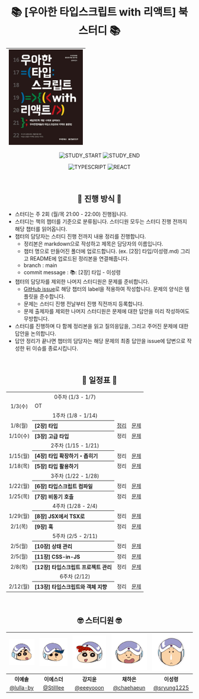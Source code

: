 <div align="center">

# 📚 [우아한 타입스크립트 with 리액트] 북 스터디 📚

| <img src="./assets/woowa-ts-book.jpg" width="200px" /> |
| ------------------------------------------------------ |

![STUDY_START](https://img.shields.io/badge/START-2024--01--03-blue)
![STUDY_END](https://img.shields.io/badge/END-2024--02--12-yellow)

![TYPESCRIPT](https://img.shields.io/badge/TYPESCRIPT-3178C6?style=for-the-badge&logo=Typescript&logoColor=white)
![REACT](https://img.shields.io/badge/REACT-61DAFB?style=for-the-badge&logo=React&logoColor=black)

<br />

## 📣 진행 방식 📣

<div align="left">

- 스터디는 주 2회 (월/목 21:00 - 22:00) 진행됩니다.
- 스터디는 책의 챕터를 기준으로 분류됩니다. 스터디원 모두는 스터디 진행 전까지 해당 챕터를 읽어옵니다.
- 챕터의 담당자는 스터디 진행 전까지 내용 정리를 진행합니다.
  - 정리본은 markdown으로 작성하고 제목은 담당자의 이름입니다.
  - 챕터 명으로 만들어진 폴더에 업로드합니다. (ex. [2장] 타입/이성령.md) 그리고 README에 업로드된 정리본을 연결해줍니다.
  - branch : main
  - commit message : 📚: [2장] 타입 - 이성령
- 챕터의 담당자를 제외한 나머지 스터디원은 문제를 준비합니다.
  - [GitHub issue](https://github.com/Coding-Village-Protector/woowahan-ts/issues)로 해당 챕터의 label을 적용하여 작성합니다. 문제의 양식은 템플릿을 준수합니다.
  - 문제는 스터디 진행 전날부터 진행 직전까지 등록합니다.
  - 문제 출제자를 제외한 나머지 스터디원은 문제에 대한 답안을 미리 작성하여도 무방합니다.
- 스터디를 진행하며 다 함께 정리본을 읽고 질의응답을, 그리고 주어진 문제에 대한 답안을 논의합니다.
- 답안 정리가 끝나면 챕터의 담당자는 해당 문제의 최종 답안을 issue에 답변으로 작성한 뒤 이슈를 종료시킵니다.

</div>
<br />

## 📅 일정표 📅

<table>
<tbody>
<tr>
<td align="center" colspan="4">0주차 (1/3 - 1/7)</td>
</tr>
<tr>
<td align="center">1/3(수)</td>
<td colspan="3">OT</td>
</tr>
<tr>
<td align="center" colspan="4">1주차 (1/8 - 1/14)</td>
</tr>
<tr>
<td align="center">1/8(월)</td>
<th align="left">[2장] 타입</th>
<td><a href="https://github.com/Coding-Village-Protector/woowahan-ts/blob/main/%5B2%EC%9E%A5%5D%20%ED%83%80%EC%9E%85/%EC%9D%B4%EC%97%90%EC%8A%A4%EB%8D%94.md">정리</a></td>
<td><a href="https://github.com/Coding-Village-Protector/woowahan-ts/labels/%5B2%EC%9E%A5%5D%20%ED%83%80%EC%9E%85">문제</a></td>
</tr>
<tr>
<td align="center">1/10(수)</td>
<th align="left">[3장] 고급 타입</th>
<td>정리</td><!-- 정리본.md <a>로 연결 -->
<td><a href="https://github.com/Coding-Village-Protector/woowahan-ts/labels/%5B3%EC%9E%A5%5D%20%EA%B3%A0%EA%B8%89%20%ED%83%80%EC%9E%85">문제</a></td>
</tr>
<tr>
<td align="center" colspan="4">2주차 (1/15 - 1/21)</td>
</tr>
<tr>
<td align="center">1/15(월)</td>
<th align="left">[4장] 타입 확장하기・좁히기</th>
<td>정리</td><!-- 정리본.md <a>로 연결 -->
<td><a href="https://github.com/Coding-Village-Protector/woowahan-ts/labels/%5B4%EC%9E%A5%5D%20%ED%83%80%EC%9E%85%20%ED%99%95%EC%9E%A5%ED%95%98%EA%B8%B0%20%C2%B7%20%EC%A2%81%ED%9E%88%EA%B8%B0">문제</a></td>
</tr>
<tr>
<td align="center">1/18(목)</td>
<th align="left">[5장] 타입 활용하기</th>
<td>정리</td><!-- 정리본.md <a>로 연결 -->
<td><a href="https://github.com/Coding-Village-Protector/woowahan-ts/labels/%5B5%EC%9E%A5%5D%20%ED%83%80%EC%9E%85%20%ED%99%9C%EC%9A%A9%ED%95%98%EA%B8%B0">문제</a></td>
</tr>
<tr>
<td align="center" colspan="4">3주차 (1/22 - 1/28)</td>
</tr>
<tr>
<td align="center">1/22(월)</td>
<th align="left">[6장] 타입스크립트 컴파일</th>
<td>정리</td><!-- 정리본.md <a>로 연결 -->
<td><a href="https://github.com/Coding-Village-Protector/woowahan-ts/labels/%5B6%EC%9E%A5%5D%20%ED%83%80%EC%9E%85%EC%8A%A4%ED%81%AC%EB%A6%BD%ED%8A%B8%20%EC%BB%B4%ED%8C%8C%EC%9D%BC">문제</a></td>
</tr>
<tr>
<td align="center">1/25(목)</td>
<th align="left">[7장] 비동기 호출</th>
<td>정리</td><!-- 정리본.md <a>로 연결 -->
<td><a href="https://github.com/Coding-Village-Protector/woowahan-ts/labels/%5B7%EC%9E%A5%5D%20%EB%B9%84%EB%8F%99%EA%B8%B0%20%ED%98%B8%EC%B6%9C">문제</a></td>
</tr>
<tr>
<td align="center" colspan="4">4주차 (1/28 - 2/4)</td>
</tr>
<tr>
<td align="center">1/29(월)</td>
<th align="left">[8장] JSX에서 TSX로</th>
<td>정리</td><!-- 정리본.md <a>로 연결 -->
<td><a href="https://github.com/Coding-Village-Protector/woowahan-ts/labels/%5B8%EC%9E%A5%5D%20JSX%EC%97%90%EC%84%9C%20TSX%EB%A1%9C">문제</a></td>
</tr>
<tr>
<td align="center">2/1(목)</td>
<th align="left">[9장] 훅</th>
<td>정리</td><!-- 정리본.md <a>로 연결 -->
<td><a href="https://github.com/Coding-Village-Protector/woowahan-ts/labels/%5B9%EC%9E%A5%5D%20%ED%9B%85">문제</a></td>
</tr>
<tr>
<td align="center" colspan="4">5주차 (2/5 - 2/11)</td>
</tr>
<tr>
<td align="center">2/5(월)</td>
<th align="left">[10장] 상태 관리</th>
<td>정리</td><!-- 정리본.md <a>로 연결 -->
<td><a href="https://github.com/Coding-Village-Protector/woowahan-ts/labels/%5B10%EC%9E%A5%5D%20%EC%83%81%ED%83%9C%EA%B4%80%EB%A6%AC">문제</a></td>
</tr>
<tr>
<td align="center">2/5(월)</td>
<th align="left">[11장] CSS-in-JS</th>
<td>정리</td><!-- 정리본.md <a>로 연결 -->
<td><a href="https://github.com/Coding-Village-Protector/woowahan-ts/labels/%5B11%EC%9E%A5%5D%20CSS-in-JS">문제</a></td>
</tr>
<tr>
<td align="center">2/8(목)</td>
<th align="left">[12장] 타입스크립트 프로젝트 관리</th>
<td>정리</td><!-- 정리본.md <a>로 연결 -->
<td><a href="https://github.com/Coding-Village-Protector/woowahan-ts/labels/%5B12%EC%9E%A5%5D%20%ED%83%80%EC%9E%85%EC%8A%A4%ED%81%AC%EB%A6%BD%ED%8A%B8%20%ED%94%84%EB%A1%9C%EC%A0%9D%ED%8A%B8%20%EA%B4%80%EB%A6%AC">문제</a></td>
</tr>
<tr>
<td align="center" colspan="4">6주차 (2/12)</td>
</tr>
<tr>
<td align="center">2/12(월)</td>
<th align="left">[13장] 타입스크립트와 객체 지향</th>
<td>정리</td><!-- 정리본.md <a>로 연결 -->
<td><a href="https://github.com/Coding-Village-Protector/woowahan-ts/labels/%5B13%EC%9E%A5%5D%20%ED%83%80%EC%9E%85%EC%8A%A4%ED%81%AC%EB%A6%BD%ED%8A%B8%EC%99%80%20%EA%B0%9D%EC%B2%B4%20%EC%A7%80%ED%96%A5">문제</a></td>
</tr>
</tbody>
</table>

<br />

## 🤓 스터디원 🤓

<table>
<tbody>
<tr>
<td align="center"><img src="./assets/짱구.jpg" width="120" /></td>
<td align="center"><img src="./assets/철수.jpg" width="120" /></td>
<td align="center"><img src="./assets/유리.jpg" width="120" /></td>
<td align="center"><img src="./assets/훈이.jpg" width="120" /></td>
<td align="center"><img src="./assets/맹구.jpg" width="120" /></td>
</tr>
<tr>
<th align="center">이예솔</th>
<th align="center">이에스더</th>
<th align="center">강지윤</th>
<th align="center">채하은</th>
<th align="center">이성령</th>
</tr>
<tr>
<td align="center" width="120"><a href="https://github.com/lulla-by">@lulla-by</a></td>
<td align="center" width="120"><a href="https://github.com/Stilllee">@Stilllee</a></td>
<td align="center" width="120"><a href="https://github.com/eeeyooon">@eeeyooon</a></td>
<td align="center" width="120"><a href="https://github.com/chaehaeun">@chaehaeun</a></td>
<td align="center" width="120"><a href="https://github.com/sryung1225">@sryung1225</a></td>
</tr>
</tbody>
</table>

</div>
